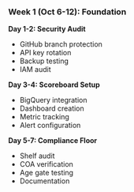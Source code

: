 ### Week 1 (Oct 6-12): Foundation

**Day 1-2: Security Audit**

- GitHub branch protection
- API key rotation
- Backup testing
- IAM audit

**Day 3-4: Scoreboard Setup**

- BigQuery integration
- Dashboard creation
- Metric tracking
- Alert configuration

**Day 5-7: Compliance Floor**

- Shelf audit
- COA verification
- Age gate testing
- Documentation
